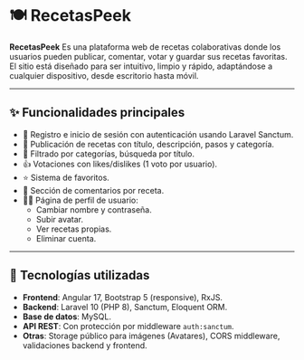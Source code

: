# 🍽️ RecetasPeek

**RecetasPeek** 
Es una plataforma web de recetas colaborativas donde los usuarios pueden publicar, comentar, 
votar y guardar sus recetas favoritas. El sitio está diseñado para ser intuitivo, 
limpio y rápido, adaptándose a cualquier dispositivo, desde escritorio hasta móvil.

---

## ✨ Funcionalidades principales

- 👤 Registro e inicio de sesión con autenticación usando Laravel Sanctum.
- 📄 Publicación de recetas con título, descripción, pasos y categoría.
- 📂 Filtrado por categorías, búsqueda por título.
- 👍 Votaciones con likes/dislikes (1 voto por usuario).
- ⭐ Sistema de favoritos.
- 💬 Sección de comentarios por receta.
- 👨‍🍳 Página de perfil de usuario:
  - Cambiar nombre y contraseña.
  - Subir avatar.
  - Ver recetas propias.
  - Eliminar cuenta.

---

## 🧰 Tecnologías utilizadas

- **Frontend**: Angular 17, Bootstrap 5 (responsive), RxJS.
- **Backend**: Laravel 10 (PHP 8), Sanctum, Eloquent ORM.
- **Base de datos**: MySQL.
- **API REST**: Con protección por middleware `auth:sanctum`.
- **Otras**: Storage público para imágenes (Avatares), CORS middleware, validaciones backend y frontend.

